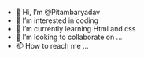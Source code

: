 - 👋 Hi, I’m @Pitambaryadav
- 👀 I’m interested in coding
- 🌱 I’m currently learning Html and css
- 💞️ I’m looking to collaborate on ...
- 📫 How to reach me ...

<!---
Pitambaryadav/Pitambaryadav is a ✨ special ✨ repository because its `README.md` (this file) appears on your GitHub profile.
You can click the Preview link to take a look at your changes.
--->
